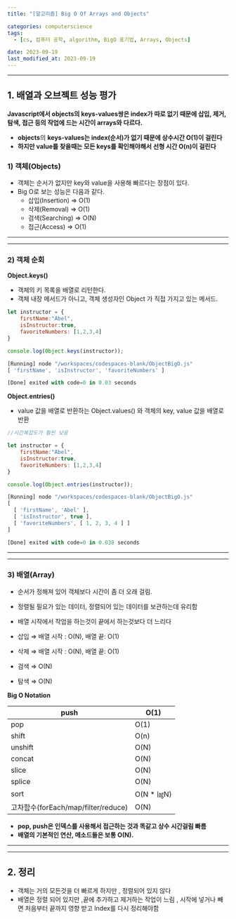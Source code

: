 ```yaml
---
title: "[알고리즘] Big O Of Arrays and Objects"

categories: computerscience
tags:
  - [cs, 컴퓨터 공학, algorithm, BigO 표기법, Arrays, Objects]

date: 2023-09-19
last_modified_at: 2023-09-19
---
```


---

## 1. **배열과 오브젝트 성능 평가**

**Javascript에서 objects의 keys-values쌍은 index가 따로 없기 때문에 삽입, 제거, 탐색, 접근 등의 작업에 드는 시간이 arrays와 다르다.**

- **objects**의 **keys-values는 index(순서)가 없기 때문에 상수시간 O(1)이 걸린다**
- **하지만 value를 찾을때는 모든 keys를 확인해야해서 선형 시간 O(n)이 걸린다**

### 1) 객체(Objects)

- 객체는 순서가 없지만 key와 value을 사용해 빠르다는 장점이 있다.
- Big O로 보는 성능은 다음과 같다.
  - 삽입(Insertion) ⇒ O(1)
  - 삭제(Removal) ⇒ O(1)
  - 검색(Searching) ⇒ O(N)
  - 접근(Access) ⇒ O(1)

---

---

### 2) 객체 순회

**Object.keys()**

- 객체의 키 목록을 배열로 리턴한다.
- 객체 내장 메서드가 아니고, 객체 생성자인 Object 가 직접 가지고 있는 메서드.

```jsx
let instructor = {
	firstName:"Abel",
	isInstructor:true,
	favoriteNumbers: [1,2,3,4]
}

console.log(Object.keys(instructor));

[Running] node "/workspaces/codespaces-blank/ObjectBigO.js"
[ 'firstName', 'isInstructor', 'favoriteNumbers' ]

[Done] exited with code=0 in 0.03 seconds
```

**Object.entries()**

- value 값을 배열로 반환하는 Object.values() 와 객체의 key, value 값을 배열로 반환

```jsx
//시간복잡도가 훨씬 낮음

let instructor = {
    firstName:"Abel",
    isInstructor:true,
    favoriteNumbers: [1,2,3,4]
}

console.log(Object.entries(instructor));

[Running] node "/workspaces/codespaces-blank/ObjectBigO.js"
[
  [ 'firstName', 'Abel' ],
  [ 'isInstructor', true ],
  [ 'favoriteNumbers', [ 1, 2, 3, 4 ] ]
]

[Done] exited with code=0 in 0.038 seconds
```

---

---

### 3) 배열(Array)

- 순서가 정해져 있어 객체보다 시간이 좀 더 오래 걸림.
- 정렬될 필요가 있는 데이터, 정렬되어 있는 데이터를 보관하는데 유리함
- 배열 시작에서 작업을 하는것이 끝에서 하는것보다 더 느리다

- 삽입 ⇒ 배열 시작 : O(N), 배열 끝: O(1)
- 삭제 ⇒ 배열 시작 : O(N), 배열 끝: O(1)
- 검색 ⇒ O(N)
- 탐색 ⇒ O(N)

**Big O Notation**

| push                                | O(1)        |
| ----------------------------------- | ----------- |
| pop                                 | O(1)        |
| shift                               | O(n)        |
| unshift                             | O(N)        |
| concat                              | O(N)        |
| slice                               | O(N)        |
| splice                              | O(N)        |
| sort                                | O(N \* ㏒N) |
| 고차함수(forEach/map/filter/reduce) | O(N)        |

- **pop, push은 인덱스를 사용해서 접근하는 것과 똑같고 상수 시간걸림 빠름**
- **배열의 기본적인 연산, 메소드들은 보통 O(N).**

---

---

## 2. 정리

- 객체는 거의 모든것을 더 빠르게 하지만 , 정렬되어 있지 않다
- 배열은 정렬 되어 있지만 ,끝에 추가하고 제거하는 작업이 느림 , 시작에 넣거나 빼면 처음부터 끝까지 영향 받고 Index를 다시 정리해야함
